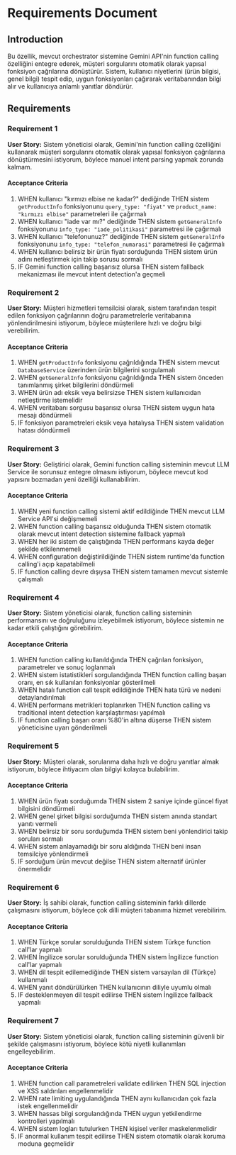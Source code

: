 # Requirements Document

## Introduction

Bu özellik, mevcut orchestrator sistemine Gemini API'nin function calling özelliğini entegre ederek, müşteri sorgularını otomatik olarak yapısal fonksiyon çağrılarına dönüştürür. Sistem, kullanıcı niyetlerini (ürün bilgisi, genel bilgi) tespit edip, uygun fonksiyonları çağırarak veritabanından bilgi alır ve kullanıcıya anlamlı yanıtlar döndürür.

## Requirements

### Requirement 1

**User Story:** Sistem yöneticisi olarak, Gemini'nin function calling özelliğini kullanarak müşteri sorgularını otomatik olarak yapısal fonksiyon çağrılarına dönüştürmesini istiyorum, böylece manuel intent parsing yapmak zorunda kalmam.

#### Acceptance Criteria

1. WHEN kullanıcı "kırmızı elbise ne kadar?" dediğinde THEN sistem `getProductInfo` fonksiyonunu `query_type: "fiyat"` ve `product_name: "kırmızı elbise"` parametreleri ile çağırmalı
2. WHEN kullanıcı "iade var mı?" dediğinde THEN sistem `getGeneralInfo` fonksiyonunu `info_type: "iade_politikasi"` parametresi ile çağırmalı
3. WHEN kullanıcı "telefonunuz?" dediğinde THEN sistem `getGeneralInfo` fonksiyonunu `info_type: "telefon_numarasi"` parametresi ile çağırmalı
4. WHEN kullanıcı belirsiz bir ürün fiyatı sorduğunda THEN sistem ürün adını netleştirmek için takip sorusu sormalı
5. IF Gemini function calling başarısız olursa THEN sistem fallback mekanizması ile mevcut intent detection'a geçmeli

### Requirement 2

**User Story:** Müşteri hizmetleri temsilcisi olarak, sistem tarafından tespit edilen fonksiyon çağrılarının doğru parametrelerle veritabanına yönlendirilmesini istiyorum, böylece müşterilere hızlı ve doğru bilgi verebilirim.

#### Acceptance Criteria

1. WHEN `getProductInfo` fonksiyonu çağrıldığında THEN sistem mevcut `DatabaseService` üzerinden ürün bilgilerini sorgulamalı
2. WHEN `getGeneralInfo` fonksiyonu çağrıldığında THEN sistem önceden tanımlanmış şirket bilgilerini döndürmeli
3. WHEN ürün adı eksik veya belirsizse THEN sistem kullanıcıdan netleştirme istemelidir
4. WHEN veritabanı sorgusu başarısız olursa THEN sistem uygun hata mesajı döndürmeli
5. IF fonksiyon parametreleri eksik veya hatalıysa THEN sistem validation hatası döndürmeli

### Requirement 3

**User Story:** Geliştirici olarak, Gemini function calling sisteminin mevcut LLM Service ile sorunsuz entegre olmasını istiyorum, böylece mevcut kod yapısını bozmadan yeni özelliği kullanabilirim.

#### Acceptance Criteria

1. WHEN yeni function calling sistemi aktif edildiğinde THEN mevcut LLM Service API'si değişmemeli
2. WHEN function calling başarısız olduğunda THEN sistem otomatik olarak mevcut intent detection sistemine fallback yapmalı
3. WHEN her iki sistem de çalıştığında THEN performans kayda değer şekilde etkilenmemeli
4. WHEN configuration değiştirildiğinde THEN sistem runtime'da function calling'i açıp kapatabilmeli
5. IF function calling devre dışıysa THEN sistem tamamen mevcut sistemle çalışmalı

### Requirement 4

**User Story:** Sistem yöneticisi olarak, function calling sisteminin performansını ve doğruluğunu izleyebilmek istiyorum, böylece sistemin ne kadar etkili çalıştığını görebilirim.

#### Acceptance Criteria

1. WHEN function calling kullanıldığında THEN çağrılan fonksiyon, parametreler ve sonuç loglanmalı
2. WHEN sistem istatistikleri sorgulandığında THEN function calling başarı oranı, en sık kullanılan fonksiyonlar gösterilmeli
3. WHEN hatalı function call tespit edildiğinde THEN hata türü ve nedeni detaylandırılmalı
4. WHEN performans metrikleri toplanırken THEN function calling vs traditional intent detection karşılaştırması yapılmalı
5. IF function calling başarı oranı %80'in altına düşerse THEN sistem yöneticisine uyarı gönderilmeli

### Requirement 5

**User Story:** Müşteri olarak, sorularıma daha hızlı ve doğru yanıtlar almak istiyorum, böylece ihtiyacım olan bilgiyi kolayca bulabilirim.

#### Acceptance Criteria

1. WHEN ürün fiyatı sorduğumda THEN sistem 2 saniye içinde güncel fiyat bilgisini döndürmeli
2. WHEN genel şirket bilgisi sorduğumda THEN sistem anında standart yanıtı vermeli
3. WHEN belirsiz bir soru sorduğumda THEN sistem beni yönlendirici takip soruları sormalı
4. WHEN sistem anlayamadığı bir soru aldığında THEN beni insan temsilciye yönlendirmeli
5. IF sorduğum ürün mevcut değilse THEN sistem alternatif ürünler önermelidir

### Requirement 6

**User Story:** İş sahibi olarak, function calling sisteminin farklı dillerde çalışmasını istiyorum, böylece çok dilli müşteri tabanıma hizmet verebilirim.

#### Acceptance Criteria

1. WHEN Türkçe sorular sorulduğunda THEN sistem Türkçe function call'lar yapmalı
2. WHEN İngilizce sorular sorulduğunda THEN sistem İngilizce function call'lar yapmalı
3. WHEN dil tespit edilemediğinde THEN sistem varsayılan dil (Türkçe) kullanmalı
4. WHEN yanıt döndürülürken THEN kullanıcının diliyle uyumlu olmalı
5. IF desteklenmeyen dil tespit edilirse THEN sistem İngilizce fallback yapmalı

### Requirement 7

**User Story:** Sistem yöneticisi olarak, function calling sisteminin güvenli bir şekilde çalışmasını istiyorum, böylece kötü niyetli kullanımları engelleyebilirim.

#### Acceptance Criteria

1. WHEN function call parametreleri validate edilirken THEN SQL injection ve XSS saldırıları engellenmelidir
2. WHEN rate limiting uygulandığında THEN aynı kullanıcıdan çok fazla istek engellenmelidir
3. WHEN hassas bilgi sorgulandığında THEN uygun yetkilendirme kontrolleri yapılmalı
4. WHEN sistem logları tutulurken THEN kişisel veriler maskelenmelidir
5. IF anormal kullanım tespit edilirse THEN sistem otomatik olarak koruma moduna geçmelidir